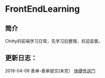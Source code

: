 # FrontEndLearning 
## 简介

Chitty的前端学习日常，先学习后整理，欢迎监督。

## 更新日志：

2019-04-09 表单-表单提交(未完） [快捷传送门](https://yiichitty.github.io/FrontEndLearning/Javascript/Form)
